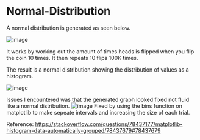 # Normal-Distribution

A normal distribution is generated as seen below.

![image](https://github.com/yashGaneshgudi/Normal-Distribution/assets/153029336/567c5b22-d9b1-4fde-9c00-1efe9912dfb7)


It works by working out the amount of times heads is flipped when you flip the coin 10 times.
It then repeats 10 flips 100K times.

The result is a normal distribution showing the distribution of values as a histogram.

![image](https://github.com/yashGaneshgudi/Normal-Distribution/assets/153029336/1345ab99-f3f8-477a-bbf7-23ab7662b200)

Issues I encountered was that the generated graph looked fixed not fluid like a normal distribution.
![image](https://github.com/yashGaneshgudi/Normal-Distribution/assets/153029336/8c1a199c-2842-4963-a3ec-21214529851e)
Fixed by using the bins function on matplotlib to make sepeate intervals and increasing the size of each trial.

Reference:
https://stackoverflow.com/questions/78437177/matplotlib-histogram-data-automatically-grouped/78437679#78437679
